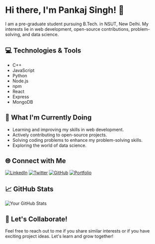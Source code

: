 # Hi there, I'm Pankaj Singh! 👋
I am a pre-graduate student pursuing B.Tech. in NSUT, New Delhi. My interests lie in web development, open-source contributions, problem-solving, and data science.
## 💻 Technologies & Tools
- C++
- JavaScript
- Python
- Node.js
- npm
- React
- Express
- MongoDB
## 🚀 What I'm Currently Doing
- Learning and improving my skills in web development.
- Actively contributing to open-source projects.
- Solving coding problems to enhance my problem-solving skills.
- Exploring the world of data science.
## 🌐 Connect with Me
[![LinkedIn](https://img.shields.io/badge/LinkedIn-0077B5?style=for-the-badge&logo=linkedin&logoColor=white)](https://www.linkedin.com/in/pankaj-singh-906790225/)
[![Twitter](https://img.shields.io/badge/Twitter-1DA1F2?style=for-the-badge&logo=twitter&logoColor=white)](https://twitter.com/pankajpj3103)
[![GitHub](https://img.shields.io/badge/GitHub-100000?style=for-the-badge&logo=github&logoColor=white)](https://github.com/your-github-pankaj-2503/)
[![Portfolio](https://img.shields.io/badge/Portfolio-URL-ff69b4?style=for-the-badge)](https://shiny-torrone-2303b3.netlify.app/)
## 📈 GitHub Stats
![Your GitHub Stats](https://github-readme-stats.vercel.app/api?username=pankaj-2503&show_icons=true&theme=radical)
## 🎉 Let's Collaborate!
Feel free to reach out to me if you share similar interests or if you have exciting project ideas. Let's learn and grow together!
